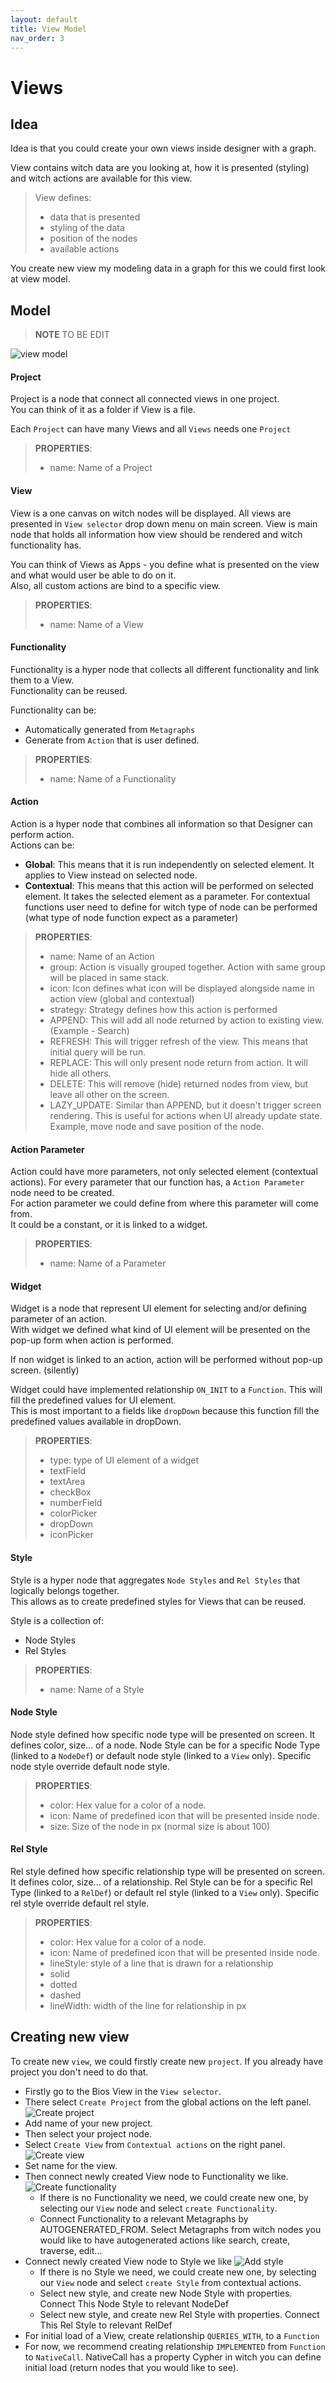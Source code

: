 ```yaml
---
layout: default
title: View Model
nav_order: 3
---
```


# Views

## Idea 

Idea is that you could create your own views inside designer with a graph. 

View contains witch data are you looking at, how it is presented (styling) and witch actions are available for this view. 

>View defines:
>- data that is presented
>- styling of the data
>- position of the nodes
>- available actions

You create new view my modeling data in a graph for this we could first look at view model. 

## Model

>**NOTE** TO BE EDIT

![view model](./images/view_meta.png "View model")

#### Project

Project is a node that connect all connected views in one project.\
You can think of it as a folder if View is a file.

Each `Project` can have many Views and all `Views` needs one `Project`

> **PROPERTIES**:
> - name: Name of a Project

#### View

View is a one canvas on witch nodes will be displayed. All views are presented in `View selector` drop down menu on main screen.
View is main node that holds all information how view should be rendered and witch functionality has. 

You can think of Views as Apps - you define what is presented on the view and what would user be able to do on it.\
Also, all custom actions are bind to a specific view.

> **PROPERTIES**:
> - name: Name of a View

#### Functionality

Functionality is a hyper node that collects all different functionality and link them to a View.\
Functionality can be reused. 

Functionality can be:
- Automatically generated from `Metagraphs`
- Generate from `Action` that is user defined.

> **PROPERTIES**:
> - name: Name of a Functionality

#### Action

Action is a hyper node that combines all information so that Designer can perform action.\
Actions can be:
- **Global**: This means that it is run independently on selected element. It applies to View instead on selected node.
- **Contextual**: This means that this action will be performed on selected element. It takes the selected element as a parameter. For contextual functions user need to define for witch type of node can be performed (what type of node function expect as a parameter)

> **PROPERTIES**:
> - name: Name of an Action
> - group: Action is visually grouped together. Action with same group will be placed in same stack.
> - icon: Icon defines what icon will be displayed alongside name in action view (global and contextual)
> - strategy: Strategy defines how this action is performed
>  - APPEND: This will add all node returned by action to existing view. (Example - Search)
>  - REFRESH: This will trigger refresh of the view. This means that initial query will be run. 
>  - REPLACE: This will only present node return from action. It will hide all others. 
>  - DELETE: This will remove (hide) returned nodes from view, but leave all other on the screen.
>  - LAZY_UPDATE: Similar than APPEND, but it doesn't trigger screen rendering. This is useful for actions when UI already update state. Example, move node and save position of the node. 

#### Action Parameter

Action could have more parameters, not only selected element (contextual actions). For every parameter that our function has, a `Action Parameter` node need to be created.\
For action parameter we could define from where this parameter will come from.\
It could be a constant, or it is linked to a widget. 

> **PROPERTIES**:
> - name: Name of a Parameter

#### Widget

Widget is a node that represent UI element for selecting and/or defining parameter of an action.\
With widget we defined what kind of UI element will be presented on the pop-up form when action is performed. 

If non widget is linked to an action, action will be performed without pop-up screen. (silently)

Widget could have implemented relationship `ON_INIT` to a `Function`. This will fill the predefined values for UI element.\
This is most important to a fields like `dropDown` because this function fill the predefined values available in dropDown. 

> **PROPERTIES**:
> - type: type of UI element of a widget
>  - textField
>  - textArea
>  - checkBox
>  - numberField
>  - colorPicker
>  - dropDown
>  - iconPicker


#### Style

Style is a hyper node that aggregates `Node Styles` and `Rel Styles` that logically belongs together.\
This allows as to create predefined styles for Views that can be reused.

Style is a collection of:
- Node Styles
- Rel Styles

> **PROPERTIES**:
> - name: Name of a Style

#### Node Style

Node style defined how specific node type will be presented on screen. It defines color, size... of a node. 
Node Style can be for a specific Node Type (linked to a `NodeDef`) or default node style (linked to a `View` only).
Specific node style override default node style.

> **PROPERTIES**:
> - color: Hex value for a color of a node. 
> - icon: Name of predefined icon that will be presented inside node. 
> - size: Size of the node in px (normal size is about 100)

#### Rel Style

Rel style defined how specific relationship type will be presented on screen. It defines color, size... of a relationship.
Rel Style can be for a specific Rel Type (linked to a `RelDef`) or default rel style (linked to a `View` only).
Specific rel style override default rel style.

> **PROPERTIES**:
> - color: Hex value for a color of a node.
> - icon: Name of predefined icon that will be presented inside node.
> - lineStyle: style of a line that is drawn for a relationship
>  - solid
>  - dotted
>  - dashed
> - lineWidth: width of the line for relationship in px


## Creating new view

To create new `view`, we could firstly create new `project`. If you already have project you don't need to do that.
- Firstly go to the Bios View in the `View selector`. 
- There select `Create Project` from the global actions on the left panel. ![Create project](./images/create_project.png "Create project")
- Add name of your new project.
- Then select your project node.
- Select `Create View` from `Contextual actions` on the right panel. ![Create view](./images/create_view.png "Create view")
- Set name for the view.
- Then connect newly created View node to Functionality we like. ![Create functionality](./images/create_functionality.png "Create functionality")
  - If there is no Functionality we need, we could create new one, by selecting our `View` node and select `create Functionality`.
  - Connect Functionality to a relevant Metagraphs by AUTOGENERATED_FROM. Select Metagraphs from witch nodes you would like to have autogenerated actions like search, create, traverse, edit...
- Connect newly created View node to Style we like ![Add style](./images/add_style.png "Add style")
  - If there is no Style we need, we could create new one, by selecting our `View` node and select `create Style` from contextual actions.
  - Select new style, and create new Node Style with properties. Connect This Node Style to relevant NodeDef
  - Select new style, and create new Rel Style with properties. Connect This Rel Style to relevant RelDef
- For initial load of a View, create relationship `QUERIES_WITH`, to a `Function`
- For now, we recommend creating relationship `IMPLEMENTED` from `Function` to `NativeCall`. NativeCall has a property Cypher in witch you can define initial load (return nodes that you would like to see).
